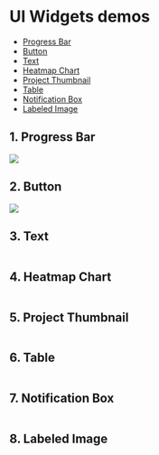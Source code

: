 # UI Widgets demos

- [Progress Bar](#1-progress-bar)
- [Button](#2-button)
- [Text](#3-text)
- [Heatmap Chart](#4-heatmap-chart)
- [Project Thumbnail](#5-project-thumbnail)
- [Table](#6-table)
- [Notification Box](#7-notification-box)
- [Labeled Image](#8-labeled-image)

## 1. Progress Bar

<img src="https://user-images.githubusercontent.com/48913536/184925928-c035b6bd-6716-4080-9fac-d01967b01126.png">

## 2. Button

<img src="https://user-images.githubusercontent.com/48913536/184925932-732c1efe-6db1-421b-a91d-8ae73926dc57.png">

 ## 3. Text

<img src="">

 ## 4. Heatmap Chart

<img src="">

 ## 5. Project Thumbnail

<img src="">

 ## 6. Table

<img src="">

 ## 7. Notification Box

<img src="">

 ## 8. Labeled Image

<img src="">
